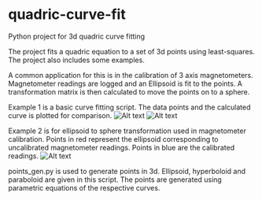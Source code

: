 # quadric-curve-fit
Python project for 3d quadric curve fitting

The project fits a quadric equation to a set of 3d points using least-squares. The project also includes some examples.

A common application for this is in the calibration of 3 axis magnetometers. Magnetometer readings are logged and an Ellipsoid is fit to the points. A transformation matrix is then calculated to move the points on to a sphere.  

Example 1 is a basic curve fitting script. The data points and the calculated curve is plotted for comparison. 
![Alt text](/images/figure1.png?raw=true)  ![Alt text](/images/figure3.png?raw=true)

Example 2 is for ellipsoid to sphere transformation used in magnetometer calibration. Points in red represent the ellipsoid corresponding to uncalibrated magnetometer readings. Points in blue are the calibrated readings.
![Alt text](/images/figure2.png?raw=true)

points_gen.py is used to generate points in 3d. Ellipsoid, hyperboloid and paraboloid are given in this script. The points are generated using parametric equations of the respective curves. 

